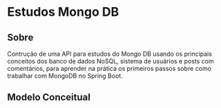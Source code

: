 # Estudos Mongo DB

## Sobre

Contrução de uma API para estudos do Mongo DB usando os principais conceitos dos banco de dados NoSQL, sistema de usuários e posts com comentários, para aprender na prática os primeiros passos sobre como trabalhar com MongoDB no Spring Boot.

## Modelo Conceitual






